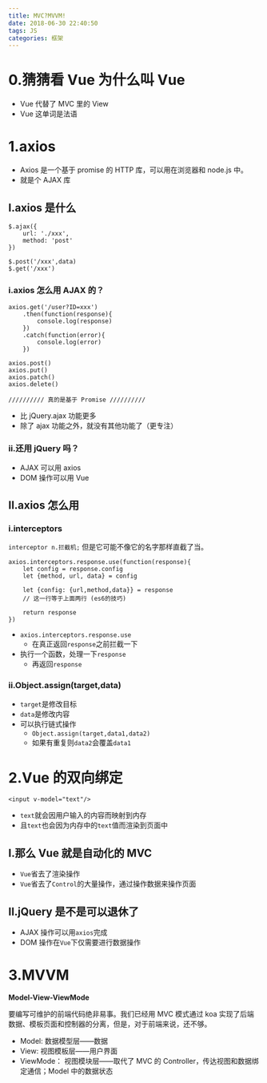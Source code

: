```yaml
---
title: MVC?MVVM!
date: 2018-06-30 22:40:50
tags: JS
categories: 框架
---
```


# 0.猜猜看 Vue 为什么叫 Vue

-   Vue 代替了 MVC 里的 View
-   Vue 这单词是法语

# 1.axios

-   Axios 是一个基于 promise 的 HTTP 库，可以用在浏览器和 node.js 中。
-   就是个 AJAX 库

## I.axios 是什么

```
$.ajax({
    url: './xxx',
    method: 'post'
})

$.post('/xxx',data)
$.get('/xxx')
```

### i.axios 怎么用 AJAX 的？

```
axios.get('/user?ID=xxx')
    .then(function(response){
        console.log(response)
    })
    .catch(function(error){
        console.log(error)
    })

axios.post()
axios.put()
axios.patch()
axios.delete()

////////// 真的是基于 Promise //////////
```

-   比 jQuery.ajax 功能更多
-   除了 ajax 功能之外，就没有其他功能了（更专注）

### ii.还用 jQuery 吗？

-   AJAX 可以用 axios
-   DOM 操作可以用 Vue

## II.axios 怎么用

### i.interceptors

`interceptor n.拦截机;`
但是它可能不像它的名字那样直截了当。

```
axios.interceptors.response.use(function(response){
    let config = response.config
    let {method, url, data} = config

    let {config: {url,method,data}} = response
    // 这一行等于上面两行 (es6的技巧)

    return response
})
```

-   `axios.interceptors.response.use`
    -   在真正返回`response`之前拦截一下
-   执行一个函数，处理一下`response`
    -   再返回`response`

### ii.Object.assign(target,data)

-   `target`是修改目标
-   `data`是修改内容
-   可以执行链式操作
    -   `Object.assign(target,data1,data2)`
    -   如果有重复则`data2`会覆盖`data1`

# 2.Vue 的双向绑定

`<input v-model="text"/>`

-   `text`就会因用户输入的内容而映射到内存
-   且`text`也会因为内存中的`text`值而渲染到页面中

## I.那么 Vue 就是自动化的 MVC

-   `Vue`省去了渲染操作
-   `Vue`省去了`Control`的大量操作，通过操作数据来操作页面

## II.jQuery 是不是可以退休了

-   AJAX 操作可以用`axios`完成
-   DOM 操作在`Vue`下仅需要进行数据操作

# 3.MVVM

**Model-View-ViewMode**

要编写可维护的前端代码绝非易事。我们已经用 MVC 模式通过 koa 实现了后端数据、模板页面和控制器的分离，但是，对于前端来说，还不够。

-   Model: 数据模型层——数据
-   View: 视图模板层——用户界面
-   ViewMode： 视图模块层——取代了 MVC 的 Controller，传达视图和数据绑定通信；Model 中的数据状态
